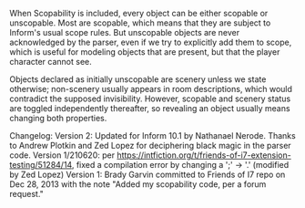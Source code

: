 When Scopability is included, every object can be either scopable or unscopable.
Most are scopable, which means that they are subject to Inform's usual scope
rules.  But unscopable objects are never acknowledged by the parser, even if we
try to explicitly add them to scope, which is useful for modeling objects that
are present, but that the player character cannot see.

Objects declared as initially unscopable are scenery unless we state otherwise;
non-scenery usually appears in room descriptions, which would contradict the
supposed invisibility.  However, scopable and scenery status are toggled
independently thereafter, so revealing an object usually means changing both
properties.

Changelog:
	Version 2: Updated for Inform 10.1 by Nathanael Nerode.  Thanks to Andrew Plotkin and Zed Lopez for deciphering black magic in the parser code.
	Version 1/210620: per https://intfiction.org/t/friends-of-i7-extension-testing/51284/14, fixed a compilation error by changing a ';' -> '.' (modified by Zed Lopez)
	Version 1: Brady Garvin committed to Friends of I7 repo on Dec 28, 2013 with the note "Added my scopability code, per a forum request."

